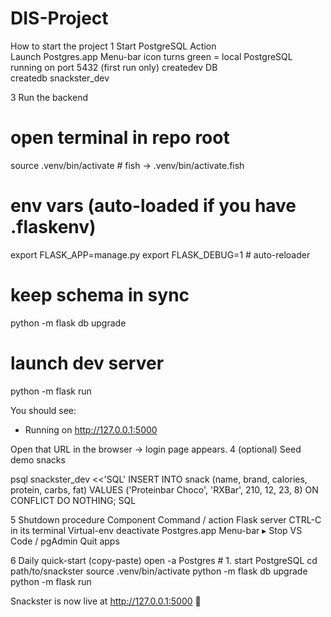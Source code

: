 # DIS-Project

How to start the project
1 Start PostgreSQL
Action	
Launch Postgres.app	Menu-bar icon turns green = local PostgreSQL running on port 5432
(first run only) createdev DB	
    createdb snackster_dev




3 Run the backend

# open terminal in repo root
source .venv/bin/activate          # fish → .venv/bin/activate.fish

# env vars (auto-loaded if you have .flaskenv)
export FLASK_APP=manage.py
export FLASK_DEBUG=1               # auto-reloader

# keep schema in sync
python -m flask db upgrade

# launch dev server
python -m flask run

You should see:

* Running on http://127.0.0.1:5000

Open that URL in the browser → login page appears.
4 (optional) Seed demo snacks

psql snackster_dev <<'SQL'
INSERT INTO snack (name, brand, calories, protein, carbs, fat)
VALUES ('Proteinbar Choco', 'RXBar', 210, 12, 23, 8)
ON CONFLICT DO NOTHING;
SQL

5 Shutdown procedure
Component	Command / action
Flask server	CTRL-C in its terminal
Virtual-env	deactivate
Postgres.app	Menu-bar ▸ Stop
VS Code / pgAdmin	Quit apps



6 Daily quick-start (copy-paste)
open -a Postgres        # 1. start PostgreSQL
cd path/to/snackster
source .venv/bin/activate
python -m flask db upgrade
python -m flask run

Snackster is now live at http://127.0.0.1:5000 🚀